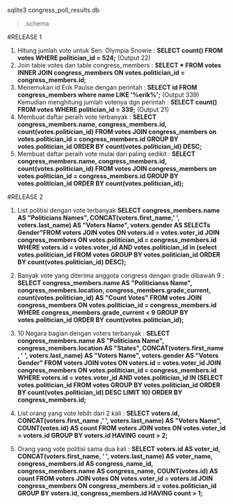 sqlite3 congress_poll_results.db
> .schema

#RELEASE 1
1. Hitung jumlah vote untuk Sen. Olympia Snowie : **SELECT count() FROM votes WHERE politician_id = 524;** (Output 22)
2. Join table votes dan table congress_members : **SELECT * FROM votes INNER JOIN congress_members ON votes.politician_id = congress_members.id;**
3. Menemukan id Erik Paulse dengan perintah :  **SELECT id FROM congress_members where name LIKE '%erik%';** (Output 339)
   Kemudian menghitung jumlah votenya dgn perintah : **SELECT count() FROM votes WHERE politician_id = 339;** (Output 21)
4. Membuat daftar peraih vote terbanyak : **SELECT congress_members.name, congress_members.id, count(votes.politician_id) FROM votes JOIN congress_members on votes.politician_id = congress_members.id GROUP BY votes.politician_id ORDER BY count(votes.politician_id) DESC;**
5. Membuat daftar peraih vote mulai dari paling sedikit : **SELECT congress_members.name, congress_members.id, count(votes.politician_id) FROM votes JOIN congress_members on votes.politician_id = congress_members.id GROUP BY votes.politician_id ORDER BY count(votes.politician_id);**

#RELEASE 2
1. List politisi dengan vote terbanyak **SELECT congress_members.name AS "Politicians Names", CONCAT(voters.first_name,' ', voters.last_name) AS "Voters Name", voters.gender AS SELECTs Gender"FROM voters JOIN votes ON voters.id = votes.voter_id JOIN congress_members ON votes.politician_id = congress_members.id WHERE voters.id = votes.voter_id AND votes.politician_id in (select votes.politician_id FROM votes GROUP BY votes.politician_id ORDER BY count(votes.politician_id) DESC);**


2. Banyak vote yang diterima anggota congress dengan grade dibawah 9 : **SELECT congress_members.name AS "Politicianss Name", congress_members.location, congress_members.grade_current, count(votes.politician_id) AS "Count Votes" FROM votes JOIN congress_members ON votes.politician_id = congress_members.id WHERE congress_members.grade_current < 9 GROUP BY votes.politician_id ORDER BY count(votes.politician_id);**

3. 10 Negara bagian dengan voters terbanyak : **SELECT congress_members.name AS "Politicians Name", congress_members.location AS "States", CONCAT(voters.first_name , ' ', voters.last_name) AS "Voters Name", voters.gender AS "Voters Gender" FROM voters JOIN votes ON voters.id = votes.voter_id JOIN congress_members ON votes.politician_id = congress_members.id WHERE voters.id = votes.voter_id AND votes.politician_id IN (SELECT votes.politician_id FROM votes GROUP BY votes.politician_id ORDER BY count(votes.politician_id) DESC LIMIT 10) ORDER BY congress_members.id;**

4. List orang yang vote lebih dari 2 kali : **SELECT voters.id, CONCAT(voters.first_name ,' ', voters.last_name) AS "Voters Name", COUNT(votes.id) AS count FROM voters JOIN votes ON votes.voter_id = voters.id GROUP BY voters.id HAVING count > 2;**

5. Orang yang vote politisi sama dua kali : **SELECT voters.id AS voter_id, CONCAT(voters.first_name, ' ', voters.last_name) AS voter_name, congress_members.id AS congress_name_id, congress_members.name AS congress_name, COUNT(votes.id) AS count FROM voters JOIN votes ON votes.voter_id = voters.id JOIN congress_members ON congress_members.id = votes.politician_id GROUP BY voters.id, congress_members.id HAVING count > 1;**
